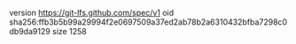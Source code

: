 version https://git-lfs.github.com/spec/v1
oid sha256:ffb3b5b99a29994f2e0697509a37ed2ab78b2a6310432bfba7298c0db9da9129
size 1258
